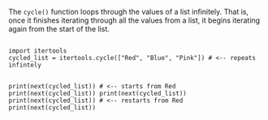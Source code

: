 The `cycle()` function loops through the values of a list infinitely. That is, once it finishes iterating through all the values from a list, it begins iterating again from the start of the list.

<Editor lang="python">
<code>
import itertools
cycled_list = itertools.cycle(["Red", "Blue", "Pink"]) # <-- repeats infintely

print(next(cycled_list)) # <-- starts from Red
print(next(cycled_list))
print(next(cycled_list))
print(next(cycled_list)) # <-- restarts from Red
print(next(cycled_list))
</code>
</Editor>